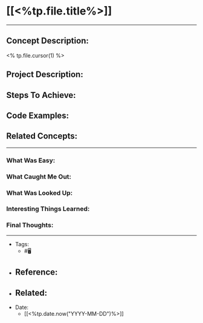 # [[<%tp.file.title%>]]

---
## Concept Description:
<% tp.file.cursor(1) %>

## Project Description:

## Steps To Achieve:

## Code Examples:

## Related Concepts:

---


### What Was Easy:

### What Caught Me Out:

### What Was Looked Up:

### Interesting Things Learned:

### Final Thoughts:



---

- Tags: 
	- #🖥️
- Reference:
	- 
- Related:
	- 
- Date:
	- [[<%tp.date.now("YYYY-MM-DD")%>]]